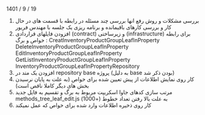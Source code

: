 
1401 / 9 / 19
1. بررسی مشکلات و روش رفع انها بررسی چند مسئله در رابطه با قسمت های در حال کار و بررسی کارهای باقیمانده و برنامه ریزی یک جلسه با مهندس فریور 
2. افزودن فایلهای قراردادی (contract) و زیرساختی (infrastructure) برای رابطه خواص و برگ :
CreatInventoryProductGroupLeafInProperty
DeleteInventoryProductGroupLeafInProperty
EditInventoryProductGroupLeafInProperty
GetListInventoryProductGroupLeafInProperty
InventoryProductGroupLeafInPropertyRepository
3. افزودن یک متد در repository base پروژه (به دلیل base بودن ذکر شد)
4. کار روی نمایش اطلاعات از پیش تعیین شده برای خواص (به علت به پایان نرسیدن بخش های دیگر کاملا ناقص است)
5. مرتب سازی کدهای جاوا اسکریپت مربوط به برگ و تقسیم به فایل جدید methods_tree_leaf_edit.js به علت بالا رفتن تعداد خطوط (+1000)
6. کار روی ذخیره اطلاعات وارد شده برای خواص که عمل نمیکند
 
